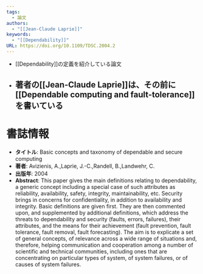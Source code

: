 ```yaml
---
tags:
  - 論文
authors:
  - "[[Jean-Claude Laprie]]"
keywords:
  - "[[Dependability]]"
URL: https://doi.org/10.1109/TDSC.2004.2
---
```

- [[Dependability]]の定義を紹介している論文
- 著者の[[Jean-Claude Laprie]]は、その前に[[Dependable computing and fault-tolerance]]を書いている
	- 

# 書誌情報
- **タイトル**: Basic concepts and taxonomy of dependable and secure computing
- **著者**: Avizienis, A.,Laprie, J.-C.,Randell, B.,Landwehr, C.
- **出版年**: 2004
- **Abstract**:
  This paper gives the main definitions relating to dependability, a generic concept including a special case of such attributes as reliability, availability, safety, integrity, maintainability, etc. Security brings in concerns for confidentiality, in addition to availability and integrity. Basic definitions are given first. They are then commented upon, and supplemented by additional definitions, which address the threats to dependability and security (faults, errors, failures), their attributes, and the means for their achievement (fault prevention, fault tolerance, fault removal, fault forecasting). The aim is to explicate a set of general concepts, of relevance across a wide range of situations and, therefore, helping communication and cooperation among a number of scientific and technical communities, including ones that are concentrating on particular types of system, of system failures, or of causes of system failures.
